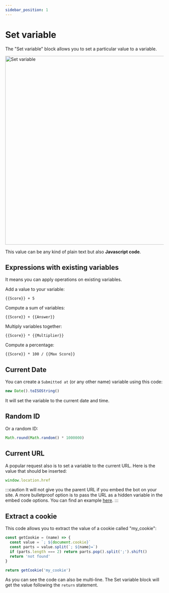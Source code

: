 ```yaml
---
sidebar_position: 1
---
```


# Set variable

The "Set variable" block allows you to set a particular value to a variable.

<img src="/img/blocks/logic/set-variable.webp" width="600" alt="Set variable"/>

This value can be any kind of plain text but also **Javascript code**.

## Expressions with existing variables

It means you can apply operations on existing variables.

Add a value to your variable:

```
{{Score}} + 5
```

Compute a sum of variables:

```
{{Score}} + {{Answer}}
```

Multiply variables together:

```
{{Score}} * {{Multiplier}}
```

Compute a percentage:

```
{{Score}} * 100 / {{Max Score}}
```

## Current Date

You can create a `Submitted at` (or any other name) variable using this code:

```js
new Date().toISOString()
```

It will set the variable to the current date and time.

## Random ID

Or a random ID:

```js
Math.round(Math.random() * 1000000)
```

## Current URL

A popular request also is to set a variable to the current URL. Here is the value that should be inserted:

```js
window.location.href
```

:::caution
It will not give you the parent URL if you embed the bot on your site.
A more bulletproof option is to pass the URL as a hidden variable in the embed code options. You can find an example [here](/embed/html-javascript#additional-configuration).
:::

## Extract a cookie

This code allows you to extract the value of a cookie called "my_cookie":

```js
const getCookie = (name) => {
  const value = `; ${document.cookie}`
  const parts = value.split(`; ${name}=`)
  if (parts.length === 2) return parts.pop().split(';').shift()
  return 'not found'
}

return getCookie('my_cookie')
```

As you can see the code can also be multi-line. The Set variable block will get the value following the `return` statement.
